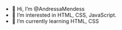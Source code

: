 - 👋 Hi, I’m @AndressaMendess
- 👀 I’m interested in HTML, CSS, JavaScript.
- 🌱 I’m currently learning HTML, CSS

<!---
AndressaMendess/AndressaMendess is a ✨ special ✨ repository because its `README.md` (this file) appears on your GitHub profile.
You can click the Preview link to take a look at your changes.
--->
